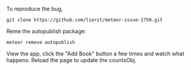 To reproduce the bug,

    git clone https://github.com/liorst/meteor-issue-1750.git

Reme the autopublish package:

    meteor remove autopublish

View the app, click the "Add Book" button a few times and watch what happens.
Reload the page to update the countsObj.

